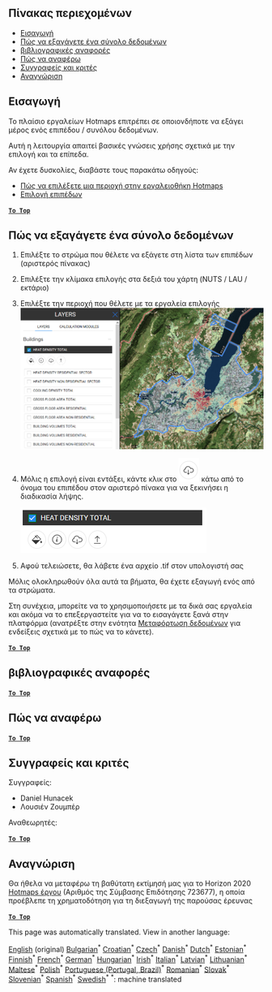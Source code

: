 <h2> Πίνακας περιεχομένων </h2><ul><li> <a href="#Introduction">Εισαγωγή</a> </li><li> <a href="#How-to-export-a-dataset">Πώς να εξαγάγετε ένα σύνολο δεδομένων</a> </li><li> <a href="#References">βιβλιογραφικές αναφορές</a> </li><li> <a href="#How-to-cite">Πώς να αναφέρω</a> </li><li> <a href="#Authors-and-reviewers">Συγγραφείς και κριτές</a> </li><li> <a href="#Acknowledgement">Αναγνώριση</a> </li></ul><h2> Εισαγωγή </h2><p> Το πλαίσιο εργαλείων Hotmaps επιτρέπει σε οποιονδήποτε να εξάγει μέρος ενός επιπέδου / συνόλου δεδομένων. </p><p> Αυτή η λειτουργία απαιτεί βασικές γνώσεις χρήσης σχετικά με την επιλογή και τα επίπεδα. </p><p> Αν έχετε δυσκολίες, διαβάστε τους παρακάτω οδηγούς: </p><ul><li> <a href="el-How-to-select-a-region-in-the-Hotmaps-toolbox">Πώς να επιλέξετε μια περιοχή στην εργαλειοθήκη Hotmaps</a> </li><li> <a href="el-Layer-section">Επιλογή επιπέδων</a> </li></ul><p><ins> <code><strong><a href="#table-of-contents">To Top</a></strong></code> </ins> </p><h2> Πώς να εξαγάγετε ένα σύνολο δεδομένων </h2><ol><li><p> Επιλέξτε το στρώμα που θέλετε να εξάγετε στη λίστα των επιπέδων (αριστερός πίνακας) </p></li><li><p> Επιλέξτε την κλίμακα επιλογής στα δεξιά του χάρτη (NUTS / LAU / εκτάριο) </p></li><li><p> Επιλέξτε την περιοχή που θέλετε με τα εργαλεία επιλογής <img alt="export_selection" src="images/export_selection.png"/></p></li><li><p> Μόλις η επιλογή είναι εντάξει, κάντε κλικ στο <img alt="εξαγωγή" src="images/layer-export-btn.png"/> κάτω από το όνομα του επιπέδου στον αριστερό πίνακα για να ξεκινήσει η διαδικασία λήψης. </p><p><img alt="επιλογές επιπέδων" src="images/layer-options.png"/></p></li><li><p> Αφού τελειώσετε, θα λάβετε ένα αρχείο .tif στον υπολογιστή σας </p></li></ol><p> Μόλις ολοκληρωθούν όλα αυτά τα βήματα, θα έχετε εξαγωγή ενός από τα στρώματα. </p><p> Στη συνέχεια, μπορείτε να το χρησιμοποιήσετε με τα δικά σας εργαλεία και ακόμα να το επεξεργαστείτε για να το εισαγάγετε ξανά στην πλατφόρμα (ανατρέξτε στην ενότητα <a href="Data_upload">Μεταφόρτωση δεδομένων</a> για ενδείξεις σχετικά με το πώς να το κάνετε). </p><p><ins> <code><strong><a href="#table-of-contents">To Top</a></strong></code> </ins> </p><h2> βιβλιογραφικές αναφορές </h2><p><ins> <code><strong><a href="#table-of-contents">To Top</a></strong></code> </ins> </p><h2> Πώς να αναφέρω </h2><p><ins> <code><strong><a href="#table-of-contents">To Top</a></strong></code> </ins> </p><h2> Συγγραφείς και κριτές </h2><p> Συγγραφείς: </p><ul><li> Daniel Hunacek </li><li> Λουσιέν Ζουμπέρ </li></ul><p> Αναθεωρητές: </p><p><ins> <code><strong><a href="#table-of-contents">To Top</a></strong></code> </ins> </p><h2> Αναγνώριση </h2><p> Θα ήθελα να μεταφέρω τη βαθύτατη εκτίμησή μας για το Horizon 2020 <a href="https://www.hotmaps-project.eu">Hotmaps έργου</a> (Αριθμός της Σύμβασης Επιδότησης 723677), η οποία προέβλεπε τη χρηματοδότηση για τη διεξαγωγή της παρούσας έρευνας </p><p><ins> <code><strong><a href="#table-of-contents">To Top</a></strong></code> </ins> </p>

This page was automatically translated. View in another language:

[English](en-Data-export-functionalities) (original) [Bulgarian](bg-Data-export-functionalities)<sup>\*</sup> [Croatian](hr-Data-export-functionalities)<sup>\*</sup> [Czech](cs-Data-export-functionalities)<sup>\*</sup> [Danish](da-Data-export-functionalities)<sup>\*</sup> [Dutch](nl-Data-export-functionalities)<sup>\*</sup> [Estonian](et-Data-export-functionalities)<sup>\*</sup> [Finnish](fi-Data-export-functionalities)<sup>\*</sup> [French](fr-Data-export-functionalities)<sup>\*</sup> [German](de-Data-export-functionalities)<sup>\*</sup>  [Hungarian](hu-Data-export-functionalities)<sup>\*</sup> [Irish](ga-Data-export-functionalities)<sup>\*</sup> [Italian](it-Data-export-functionalities)<sup>\*</sup> [Latvian](lv-Data-export-functionalities)<sup>\*</sup> [Lithuanian](lt-Data-export-functionalities)<sup>\*</sup> [Maltese](mt-Data-export-functionalities)<sup>\*</sup> [Polish](pl-Data-export-functionalities)<sup>\*</sup> [Portuguese (Portugal, Brazil)](pt-Data-export-functionalities)<sup>\*</sup> [Romanian](ro-Data-export-functionalities)<sup>\*</sup> [Slovak](sk-Data-export-functionalities)<sup>\*</sup> [Slovenian](sl-Data-export-functionalities)<sup>\*</sup> [Spanish](es-Data-export-functionalities)<sup>\*</sup> [Swedish](sv-Data-export-functionalities)<sup>\*</sup>
<sup>\*</sup>: machine translated
